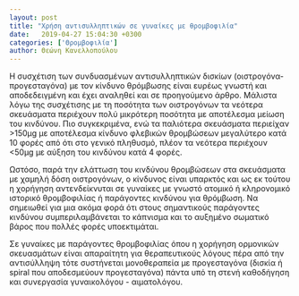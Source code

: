```yaml
---
layout: post
title: "Χρήση αντισυλληπτικών σε γυναίκες με θρομβοφιλία"
date:   2019-04-27 15:04:30 +0300
categories: ['Θρομβοφιλία']
author: Θεώνη Κανελλοπούλου
---
```


Η συσχέτιση των συνδυασμένων αντισυλληπτικών δισκίων (οιστρογόνα-προγεσταγόνα) με τον κίνδυνο θρόμβωσης είναι ευρέως γνωστή και αποδεδειγμένη και έχει αναληθεί και σε προηγούμενο άρθρο. Μάλιστα λόγω της συσχέτισης με τη ποσότητα των οιστρογόνων τα νεότερα σκευάσματα περιέχουν πολύ μικρότερη ποσότητα με αποτέλεσμα μείωση του κινδύνου. Πιο συγκεκριμένα, ενώ τα παλιότερα σκευάσματα περιείχαν \>150μg με αποτέλεσμα κίνδυνο φλεβικών θρομβώσεων μεγαλύτερο κατά 10 φορές από ότι στο γενικό πληθυσμό, πλέον τα νεότερα περιέχουν \<50μg με αύξηση του κινδύνου κατά 4 φορές.
<!--break-->

 Ωστόσο, παρά την ελάττωση του κινδύνου θρομβώσεων στα σκευάσματα με χαμηλή δόση οιστρογόνων, ο κίνδυνος είναι υπαρκτός και ως εκ τούτου η χορήγηση αντενδείκνυται σε γυναίκες με γνωστό ατομικό ή κληρονομικό ιστορικό θρομβοφιλίας ή παράγοντες κινδύνου για θρόμβωση. Να σημειωθεί για μια ακόμα φορά ότι στους σημαντικούς παράγοντες κινδύνου συμπεριλαμβάνεται το κάπνισμα και το αυξημένο σωματικό βάρος που πολλές φορές υποεκτιμάται. 

Σε γυναίκες με παράγοντες θρομβοφιλίας όπου η χορήγηση ορμονικών σκευασμάτων είναι απαραίτητη για θεραπευτικούς λόγους πέρα από την αντισύλληψη τότε συστήνεται μονοθεραπεία με προγεσταγόνα (δισκία ή spiral που αποδεσμεύουν προγεσταγόνα) πάντα υπό τη στενή καθοδήγηση και συνεργασία γυναικολόγου - αιματολόγου.

